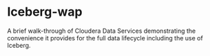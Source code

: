 # Iceberg-wap
A brief walk-through of Cloudera Data Services demonstrating the convenience it provides for the full data lifecycle including the use of Iceberg.
